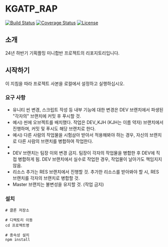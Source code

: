 # KGATP_RAP

[![Build Status](https://img.shields.io/travis/사용자명/프로젝트명.svg)](https://travis-ci.org/사용자명/프로젝트명)
[![Coverage Status](https://img.shields.io/coveralls/사용자명/프로젝트명.svg)](https://coveralls.io/github/사용자명/프로젝트명?branch=master)
[![License](https://img.shields.io/github/license/사용자명/프로젝트명.svg)](LICENSE)

## 소개
24년 하반기 기획플밍 미니합반 프로젝트의 리포지토리입니다.

## 시작하기
이 지침을 따라 프로젝트 사본을 로컬에서 설정하고 실행하십시오.

### 요구 사항
- 유니티 씬 변경, 스크립트 작성 등 내부 기능에 대한 변경은 DEV 브랜치에서 파생된 "각자의" 브랜치에 커밋 후 푸시할 것.
- 예시) 씬에 오브젝트를 배치했다. 작업은 DEV_KJH (KJH는 이름 약자) 브랜치에서 진행하며, 커밋 및 푸시도 해당 브랜치로 한다.
- 예시) 다른 사람의 작업물을 시험삼아 받아서 적용해봐야 하는 경우, 자신의 브랜치로 다른 사람의 브랜치를 병합하여 작업한다.
- 
- DEV 브랜치는 팀장 이외 변경 금지. 팀장이 각자의 작업물을 병합한 후 DEV에 직접 병합하게 됨. DEV 브랜치에서 실수로 작업한 경우, 작업물이 날아가도 책임지지 않음.
- 리소스 추가는 RES 브랜치에서 진행할 것. 추가한 리소스를 받아봐야 할 시, RES 브랜치를 각자의 브랜치로 병합할 것.
- Master 브랜치는 불변성을 유지할 것. (작업 금지)

### 설치
```Fork
# 클론 저장소

# 디렉토리 이동
cd 프로젝트명

# 종속성 설치
npm install
